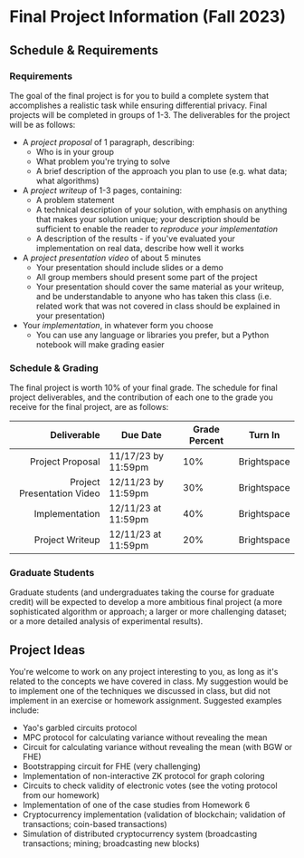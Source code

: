 # Final Project Information (Fall 2023)

## Schedule & Requirements

### Requirements

The goal of the final project is for you to build a complete system that accomplishes a realistic task while ensuring differential privacy. Final projects will be completed in groups of 1-3. The deliverables for the project will be as follows:

- A *project proposal* of 1 paragraph, describing:
  - Who is in your group
  - What problem you're trying to solve
  - A brief description of the approach you plan to use (e.g. what data; what algorithms)
- A *project writeup* of 1-3 pages, containing:
  - A problem statement
  - A technical description of your solution, with emphasis on anything that makes your solution unique; your description should be sufficient to enable the reader to *reproduce your implementation*
  - A description of the results - if you've evaluated your implementation on real data, describe how well it works
- A *project presentation video* of about 5 minutes
  - Your presentation should include slides or a demo
  - All group members should present some part of the project
  - Your presentation should cover the same material as your writeup, and be understandable to anyone who has taken this class (i.e. related work that was not covered in class should be explained in your presentation)
- Your *implementation*, in whatever form you choose
  - You can use any language or libraries you prefer, but a Python notebook will make grading easier

### Schedule & Grading

The final project is worth 10% of your final grade. The schedule for final project deliverables, and the contribution of each one to the grade you receive for the final project, are as follows:

| Deliverable                | Due Date                      | Grade Percent | Turn In     |
| ---------------------:     | ----------------------------- | ------------- | ----------  |
| Project Proposal           | 11/17/23 by 11:59pm           | 10%           | Brightspace |
| Project Presentation Video | 12/11/23 by 11:59pm           | 30%           | Brightspace |
| Implementation             | 12/11/23 at 11:59pm           | 40%           | Brightspace |
| Project Writeup            | 12/11/23 at 11:59pm           | 20%           | Brightspace |


### Graduate Students

Graduate students (and undergraduates taking the course for graduate credit) will be expected to develop a more ambitious final project (a more sophisticated algorithm or approach; a larger or more challenging dataset; or a more detailed analysis of experimental results).

## Project Ideas

You're welcome to work on any project interesting to you, as long as it's related to the concepts we have covered in class. My suggestion would be to implement one of the techniques we discussed in class, but did not implement in an exercise or homework assignment. Suggested examples include:

- Yao's garbled circuits protocol
- MPC protocol for calculating variance without revealing the mean
- Circuit for calculating variance without revealing the mean (with BGW or FHE)
- Bootstrapping circuit for FHE (very challenging)
- Implementation of non-interactive ZK protocol for graph coloring
- Circuits to check validity of electronic votes (see the voting protocol from our homework)
- Implementation of one of the case studies from Homework 6
- Cryptocurrency implementation (validation of blockchain; validation of transactions; coin-based transactions)
- Simulation of distributed cryptocurrency system (broadcasting transactions; mining; broadcasting new blocks)

